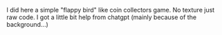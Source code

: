 I did here a simple "flappy bird" like coin collectors game. No texture just raw code. I got a little bit help from chatgpt (mainly because of the background...)
